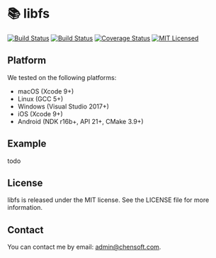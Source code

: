 # 📚 libfs

[![Build Status](https://img.shields.io/travis/chensoft/libfs.svg?logo=travis&label=iOS%20|%20Android%20|%20macOS%20|%20Linux)](https://travis-ci.org/chensoft/libfs)
[![Build Status](https://img.shields.io/appveyor/ci/chensoft/libfs.svg?logo=appveyor&label=Windows)](https://ci.appveyor.com/project/chensoft/libfs)
[![Coverage Status](https://img.shields.io/codecov/c/github/chensoft/libfs.svg)](https://codecov.io/gh/chensoft/libfs)
[![MIT Licensed](https://img.shields.io/badge/license-MIT-blue.svg)](https://raw.githubusercontent.com/chensoft/libfs/master/LICENSE)

## Platform

We tested on the following platforms:

* macOS (Xcode 9+)
* Linux (GCC 5+)
* Windows (Visual Studio 2017+)
* iOS (Xcode 9+)
* Android (NDK r16b+, API 21+, CMake 3.9+)

## Example

todo

## License

libfs is released under the MIT license. See the LICENSE file for more information.

## Contact

You can contact me by email: admin@chensoft.com.